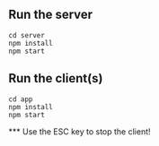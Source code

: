 ## Run the server

```
cd server
npm install
npm start
```

## Run the client(s)

```
cd app
npm install
npm start
```

\*\*\* Use the ESC key to stop the client!
